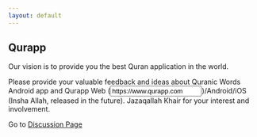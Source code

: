 ```yaml
---
layout: default
---
```


## Qurapp

Our vision is to provide you the best Quran application in the world.

Please provide your valuable feedback and ideas about Quranic Words Android app and Qurapp Web (<input type="text" value="https://www.qurapp.com">)/Android/iOS (Insha Allah, released in the future). Jazaqallah Khair for your interest and involvement.

Go to [Discussion Page](https://www.qurapp.com/discussion)
